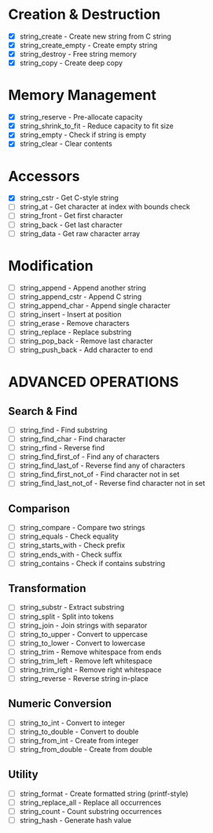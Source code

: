 # Creation & Destruction

- [x] string_create - Create new string from C string
- [x] string_create_empty - Create empty string
- [x] string_destroy - Free string memory
- [x] string_copy - Create deep copy

# Memory Management

- [x] string_reserve - Pre-allocate capacity
- [x] string_shrink_to_fit - Reduce capacity to fit size
- [x] string_empty - Check if string is empty
- [x] string_clear - Clear contents

# Accessors

- [x] string_cstr - Get C-style string
- [ ] string_at - Get character at index with bounds check
- [ ] string_front - Get first character
- [ ] string_back - Get last character
- [ ] string_data - Get raw character array

# Modification

- [ ] string_append - Append another string
- [ ] string_append_cstr - Append C string
- [ ] string_append_char - Append single character
- [ ] string_insert - Insert at position
- [ ] string_erase - Remove characters
- [ ] string_replace - Replace substring
- [ ] string_pop_back - Remove last character
- [ ] string_push_back - Add character to end

# ADVANCED OPERATIONS
## Search & Find

- [ ] string_find - Find substring
- [ ] string_find_char - Find character
- [ ] string_rfind - Reverse find
- [ ] string_find_first_of - Find any of characters
- [ ] string_find_last_of - Reverse find any of characters
- [ ] string_find_first_not_of - Find character not in set
- [ ] string_find_last_not_of - Reverse find character not in set

## Comparison

- [ ] string_compare - Compare two strings
- [ ] string_equals - Check equality
- [ ] string_starts_with - Check prefix
- [ ] string_ends_with - Check suffix
- [ ] string_contains - Check if contains substring

## Transformation

- [ ] string_substr - Extract substring
- [ ] string_split - Split into tokens
- [ ] string_join - Join strings with separator
- [ ] string_to_upper - Convert to uppercase
- [ ] string_to_lower - Convert to lowercase
- [ ] string_trim - Remove whitespace from ends
- [ ] string_trim_left - Remove left whitespace
- [ ] string_trim_right - Remove right whitespace
- [ ] string_reverse - Reverse string in-place

## Numeric Conversion

- [ ] string_to_int - Convert to integer
- [ ] string_to_double - Convert to double
- [ ] string_from_int - Create from integer
- [ ] string_from_double - Create from double

## Utility

- [ ] string_format - Create formatted string (printf-style)
- [ ] string_replace_all - Replace all occurrences
- [ ] string_count - Count substring occurrences
- [ ] string_hash - Generate hash value
